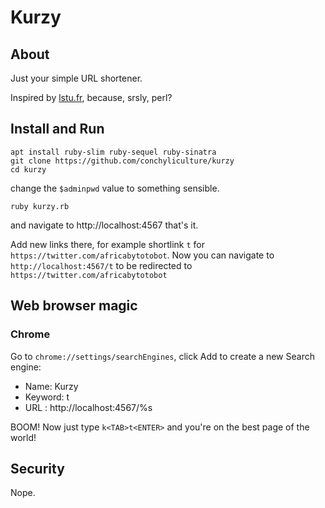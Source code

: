 # Kurzy

## About

Just your simple URL shortener.

Inspired by [lstu.fr](http://lstu.fr), because, srsly, perl?

## Install and Run

```
apt install ruby-slim ruby-sequel ruby-sinatra
git clone https://github.com/conchyliculture/kurzy
cd kurzy
```
change the `$adminpwd` value to something sensible.
```
ruby kurzy.rb
```

and navigate to http://localhost:4567 that's it.

Add new links there, for example shortlink `t` for `https://twitter.com/africabytotobot`.
Now you can navigate to `http://localhost:4567/t` to be redirected to `https://twitter.com/africabytotobot`
## Web browser magic

### Chrome

Go to `chrome://settings/searchEngines`, click Add to create a new Search engine:
  * Name: Kurzy
  * Keyword: t
  * URL : http://localhost:4567/%s

BOOM! Now just type `k<TAB>t<ENTER>` and you're on the best page of the world!


## Security

Nope.
